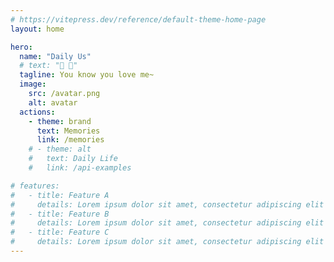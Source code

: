 ```yaml
---
# https://vitepress.dev/reference/default-theme-home-page
layout: home

hero:
  name: "Daily Us"
  # text: "🦊 🐇"
  tagline: You know you love me~
  image:
    src: /avatar.png
    alt: avatar
  actions:
    - theme: brand
      text: Memories
      link: /memories
    # - theme: alt
    #   text: Daily Life
    #   link: /api-examples

# features:
#   - title: Feature A
#     details: Lorem ipsum dolor sit amet, consectetur adipiscing elit
#   - title: Feature B
#     details: Lorem ipsum dolor sit amet, consectetur adipiscing elit
#   - title: Feature C
#     details: Lorem ipsum dolor sit amet, consectetur adipiscing elit
---
```



